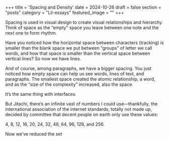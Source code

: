 +++
title = 'Spacing and Density'
date = 2024-10-26
draft = false
section = "posts"
category = "Lil-essays"
featured_image = ""
+++

Spacing is used in visual design to create visual relationships and hierarchy. Think of space as the “empty” space you leave between one note and the next one to form rhythm.

Have you noticed how the horizontal space between characters (tracking) is smaller than the blank space we put between “groups” of letter we call words, and how that space is smaller than the vertical space between vertical lines? So now we have lines.

And of course, among paragraphs, we have a bigger spacing. You just noticed how empty space can help us see words, lines of text, and paragraphs. The smallest space created the atomic relationship, a word, and as the “size of the complexity” increased, also the space.

It’s the same thing with interfaces.

But Jitachi, there’s an infinite vast of numbers I could use—thankfully, the international association of the internet standards, totally not made up, decided by committee that decent people on earth only use these values:

4, 8, 12, 16, 20, 24, 32, 48, 64, 96, 128, and 256.

Now we’ve reduced the set
